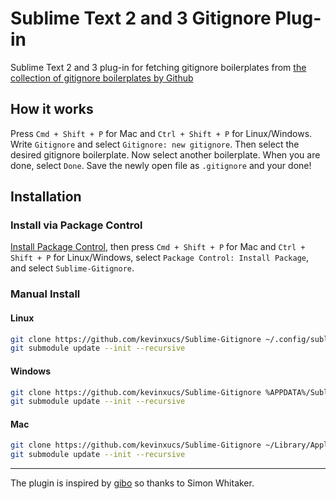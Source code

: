 # Sublime Text 2 and 3 Gitignore Plug-in

Sublime Text 2 and 3 plug-in for fetching gitignore boilerplates from [the collection of gitignore boilerplates by Github](https://github.com/github/gitignore)

## How it works

Press `Cmd + Shift + P` for Mac and `Ctrl + Shift + P` for Linux/Windows.
Write `Gitignore` and select `Gitignore: new gitignore`.
Then select the desired gitignore boilerplate.
Now select another boilerplate. When you are done, select `Done`.
Save the newly open file as `.gitignore` and your done!

## Installation

### Install via Package Control

[Install Package Control](https://packagecontrol.io/installation),
then press `Cmd + Shift + P` for Mac and `Ctrl + Shift + P` for Linux/Windows,
select `Package Control: Install Package`,
and select `Sublime-Gitignore`.

### Manual Install

#### Linux

```bash
git clone https://github.com/kevinxucs/Sublime-Gitignore ~/.config/sublime-text-2/Packages/Gitignore
git submodule update --init --recursive
```

#### Windows

```bash
git clone https://github.com/kevinxucs/Sublime-Gitignore %APPDATA%/Sublime\ Text\ 2/Packages/Gitignore
git submodule update --init --recursive
```


#### Mac

```bash
git clone https://github.com/kevinxucs/Sublime-Gitignore ~/Library/Application\ Support/Sublime\ Text\ 2/Packages/Gitignore
git submodule update --init --recursive
```

---

The plugin is inspired by [gibo](https://github.com/simonwhitaker/gitignore-boilerplates) so thanks to Simon Whitaker.
